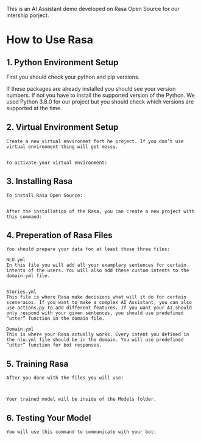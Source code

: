 This is an AI Assistant demo developed on Rasa Open Source for our intership porject.

# How to Use Rasa

## 1. Python Environment Setup

   First you should check your python and pip versions.



   If these packages are already installed you should see your version numbers.
   If not you have to install the supported version of the Python. We used Python 3.8.0 for our project but you should check which versions are supported at the time.
    
## 2. Virtual Environment Setup

    Create a new virtual environmet fort he project. If you don’t use virtual environment thing will get messy.


    To activate your virtual environment:


## 3. Installing Rasa

    To install Rasa Open Source:


    After the installation of the Rasa, you can create a new project with this command:


## 4. Preperation of Rasa Files

    You should prepare your data for at least these three files:

    NLU.yml
    In this file you will add all your examplary sentences for certain intents of the users. You will also add these custom intents to the domain.yml file.
        
    
    Stories.yml
    This file is where Rasa make decisions what will it do for certain sceneraios. If you want to make a complex AI Assistant, you can also use actions.py to add different features. If you want your AI should only respond with your given sentences, you should use predefined “utter” function in the domain file.
    
    Domain.yml
    This is where your Rasa actually works. Every intent you defined in the nlu.yml file should be in the domain. You will use predefined “utter” function for bot responses.
    

## 5. Training Rasa

    After you done with the files you will use:
    
       
    
    Your trained model will be inside of the Models folder.


## 6. Testing Your Model

    You will use this command to communicate with your bot:
    
